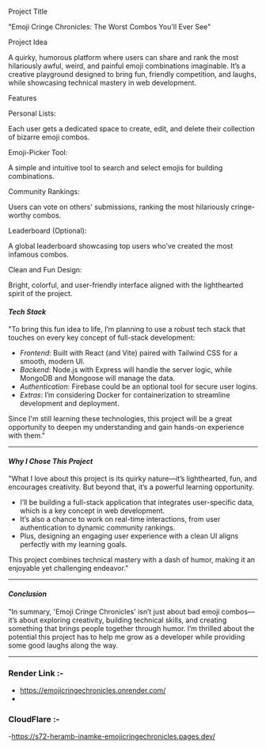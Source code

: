 Project Title

"Emoji Cringe Chronicles: The Worst Combos You'll Ever See"

Project Idea

A quirky, humorous platform where users can share and rank the most hilariously awful, weird, and painful emoji combinations imaginable. It’s a creative playground designed to bring fun, friendly competition, and laughs, while showcasing technical mastery in web development.

Features

Personal Lists:

Each user gets a dedicated space to create, edit, and delete their collection of bizarre emoji combos.

Emoji-Picker Tool:

A simple and intuitive tool to search and select emojis for building combinations.

Community Rankings:

Users can vote on others' submissions, ranking the most hilariously cringe-worthy combos.

Leaderboard (Optional):

A global leaderboard showcasing top users who’ve created the most infamous combos.

Clean and Fun Design:

Bright, colorful, and user-friendly interface aligned with the lighthearted spirit of the project.
#### *Tech Stack*  
"To bring this fun idea to life, I’m planning to use a robust tech stack that touches on every key concept of full-stack development:  
- *Frontend*: Built with React (and Vite) paired with Tailwind CSS for a smooth, modern UI.  
- *Backend*: Node.js with Express will handle the server logic, while MongoDB and Mongoose will manage the data.  
- *Authentication*: Firebase could be an optional tool for secure user logins.  
- *Extras*: I’m considering Docker for containerization to streamline development and deployment.  

Since I'm still learning these technologies, this project will be a great opportunity to deepen my understanding and gain hands-on experience with them."

---

#### *Why I Chose This Project*  
"What I love about this project is its quirky nature—it’s lighthearted, fun, and encourages creativity. But beyond that, it’s a powerful learning opportunity.  
- I’ll be building a full-stack application that integrates user-specific data, which is a key concept in web development.  
- It’s also a chance to work on real-time interactions, from user authentication to dynamic community rankings.  
- Plus, designing an engaging user experience with a clean UI aligns perfectly with my learning goals.  

This project combines technical mastery with a dash of humor, making it an enjoyable yet challenging endeavor."

---

#### *Conclusion*  
"In summary, 'Emoji Cringe Chronicles' isn’t just about bad emoji combos—it’s about exploring creativity, building technical skills, and creating something that brings people together through humor. I’m thrilled about the potential this project has to help me grow as a developer while providing some good laughs along the way.  


 ---

 ### Render Link :- 
  - https://emojicringechronicles.onrender.com/
  -

 ### CloudFlare :- 
 -https://s72-heramb-inamke-emojicringechronicles.pages.dev/
